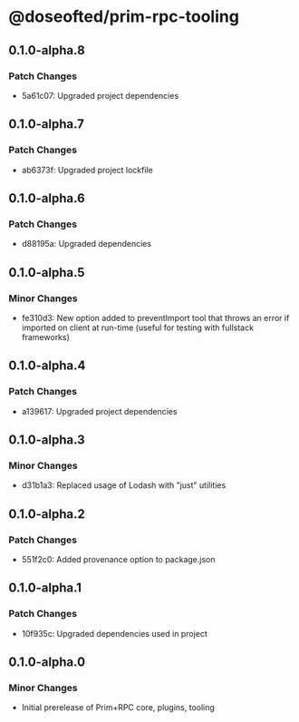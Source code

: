# @doseofted/prim-rpc-tooling

## 0.1.0-alpha.8

### Patch Changes

- 5a61c07: Upgraded project dependencies

## 0.1.0-alpha.7

### Patch Changes

- ab6373f: Upgraded project lockfile

## 0.1.0-alpha.6

### Patch Changes

- d88195a: Upgraded dependencies

## 0.1.0-alpha.5

### Minor Changes

- fe310d3: New option added to preventImport tool that throws an error if imported on client at run-time (useful for
  testing with fullstack frameworks)

## 0.1.0-alpha.4

### Patch Changes

- a139617: Upgraded project dependencies

## 0.1.0-alpha.3

### Minor Changes

- d31b1a3: Replaced usage of Lodash with "just" utilities

## 0.1.0-alpha.2

### Patch Changes

- 551f2c0: Added provenance option to package.json

## 0.1.0-alpha.1

### Patch Changes

- 10f935c: Upgraded dependencies used in project

## 0.1.0-alpha.0

### Minor Changes

- Initial prerelease of Prim+RPC core, plugins, tooling
